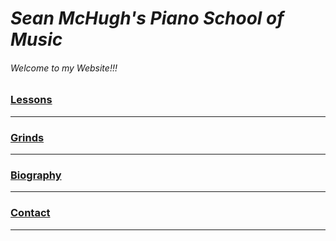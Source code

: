 # _Sean McHugh's Piano School of Music_
###### Welcome to my Website!!!
### <a href="https://github.com/seanmch2023/Lessons" target="_blank">Lessons</a> <hr>
### <a href="https://github.com/seanmch2023/Grinds" target="_blank">Grinds</a> <hr>
### <a href="https://github.com/seanmch2023/Biography/tree/main" target="_blank">Biography</a> <hr>
### <a href="https://github.com/seanmch2023/Contact/new/main?filename=README.md" target="_blank">Contact</a> <hr>

